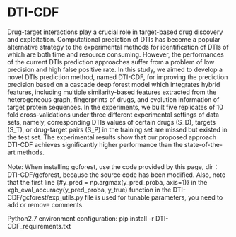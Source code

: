 # DTI-CDF
Drug-target interactions play a crucial role in target-based drug discovery and exploitation. Computational prediction of DTIs has become a popular alternative strategy to the experimental methods for identification of DTIs of which are both time and resource consuming. However, the performances of the current DTIs prediction approaches suffer from a problem of low precision and high false positive rate. In this study, we aimed to develop a novel DTIs prediction method, named DTI-CDF, for improving the prediction precision based on a cascade deep forest model which integrates hybrid features, including multiple similarity-based features extracted from the heterogeneous graph, fingerprints of drugs, and evolution information of target protein sequences. In the experiments, we built five replicates of 10 fold cross-validations under three different experimental settings of data sets, namely, corresponding DTIs values of certain drugs (S_D), targets (S_T), or drug-target pairs (S_P) in the training set are missed but existed in the test set. The experimental results show that our proposed approach DTI-CDF achieves significantly higher performance than the state-of-the-art methods.

Note: When installing gcforest, use the code provided by this page, dir：DTI-CDF/gcforest, because the source code has been modified. Also, note that the first line {#y_pred = np.argmax(y_pred_proba, axis=1)} in the xgb_eval_accuracy(y_pred_proba, y_true) function in the DTI-CDF/gcforest/exp_utils.py file is used for tunable parameters, you need to add or remove comments. 

Python2.7 environment configuration: pip install -r DTI-CDF_requirements.txt
